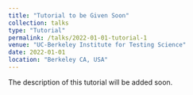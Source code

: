 ```yaml
---
title: "Tutorial to be Given Soon"
collection: talks
type: "Tutorial"
permalink: /talks/2022-01-01-tutorial-1
venue: "UC-Berkeley Institute for Testing Science"
date: 2022-01-01
location: "Berkeley CA, USA"
---
```



The description of this tutorial will be added soon.
